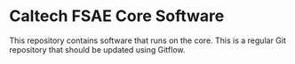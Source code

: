 # Caltech FSAE Core Software
This repository contains software that runs on the core. This is a regular Git repository that should be updated using Gitflow.
